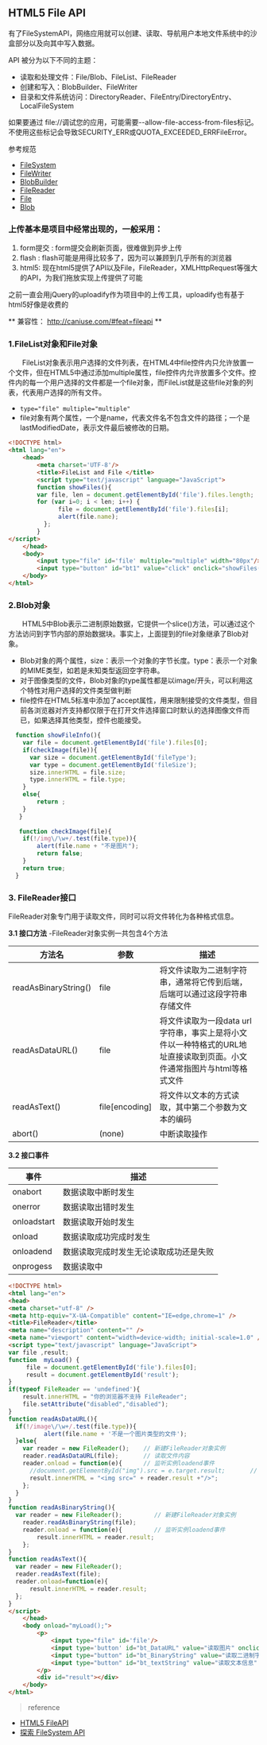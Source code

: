 ## HTML5 File API 

有了FileSystemAPI，网络应用就可以创建、读取、导航用户本地文件系统中的沙盒部分以及向其中写入数据。

API 被分为以下不同的主题：

- 读取和处理文件：File/Blob、FileList、FileReader
- 创建和写入：BlobBuilder、FileWriter
- 目录和文件系统访问：DirectoryReader、FileEntry/DirectoryEntry、LocalFileSystem

如果要通过 file://调试您的应用，可能需要--allow-file-access-from-files标记。不使用这些标记会导致SECURITY_ERR或QUOTA_EXCEEDED_ERRFileError。

参考规范

- [FileSystem](http://dev.w3.org/2009/dap/file-system/pub/FileSystem/)
- [FileWriter](http://dev.w3.org/2009/dap/file-system/file-writer.html)
- [BlobBuilder](http://dev.w3.org/2009/dap/file-system/file-writer.html#idl-def-BlobBuilder)
- [FileReader](http://dev.w3.org/2006/webapi/FileAPI/#dfn-filereader)
- [File](http://dev.w3.org/2006/webapi/FileAPI/)
- [Blob](http://dev.w3.org/2006/webapi/FileAPI/#dfn-Blob)

### 上传基本是项目中经常出现的，一般采用：

1. form提交 : form提交会刷新页面，很难做到异步上传
2. flash :  flash可能是用得比较多了，因为可以兼顾到几乎所有的浏览器
3. html5: 现在html5提供了API以及File，FileReader，XMLHttpRequest等强大的API，为我们拖放实现上传提供了可能

之前一直会用jQuery的uploadify作为项目中的上传工具，uploadify也有基于html5好像是收费的

** 兼容性： http://caniuse.com/#feat=fileapi **

### 1.FileList对象和File对象

　　FileList对象表示用户选择的文件列表，在HTML4中file控件内只允许放置一个文件，但在HTML5中通过添加multiple属性，file控件内允许放置多个文件。控件内的每一个用户选择的文件都是一个file对象，而FileList就是这些file对象的列表，代表用户选择的所有文件。

- `type="file" multiple="multiple"`
- file对象有两个属性，一个是name，代表文件名不包含文件的路径；一个是lastModifiedDate，表示文件最后被修改的日期。

```html
<!DOCTYPE html>
<html lang="en">
    <head>
        <meta charset='UTF-8'/>
        <title>FileList and File </title>
        <script type="text/javascript" language="JavaScript">
        function showFiles(){
        var file, len = document.getElementById('file').files.length;     //返回FileList文件列表对象
        for (var i=0; i < len; i++) {
              file = document.getElementById('file').files[i];
              alert(file.name);
          };
        }
</script>
    </head>
    <body>
        <input type="file" id='file' multiple="multiple" width="80px"/>
        <input type="button" id="bt1" value="click" onclick="showFiles();"/>
    </body>
</html>
```

### 2.Blob对象

　　HTML5中Blob表示二进制原始数据，它提供一个slice()方法，可以通过这个方法访问到字节内部的原始数据块。事实上，上面提到的file对象继承了Blob对象。

- Blob对象的两个属性，size：表示一个对象的字节长度。type：表示一个对象的MIME类型，如若是未知类型返回空字符串。
- 对于图像类型的文件，Blob对象的type属性都是以image/开头，可以利用这个特性对用户选择的文件类型做判断
- file控件在HTML5标准中添加了accept属性，用来限制接受的文件类型，但目前各浏览器对齐支持都仅限于在打开文件选择窗口时默认的选择图像文件而已，如果选择其他类型，控件也能接受。

```javascript
  function showFileInfo(){
    var file = document.getElementById('file').files[0];
    if(checkImage(file)){
      var size = document.getElementById('fileType');
      var type = document.getElementById('fileSize');
      size.innerHTML = file.size;
      type.innerHTML = file.type;
    }
    else{
        return ;
    }
   }
   
   function checkImage(file){
    if(!/img\/\w+/.test(file.type)){
        alert(file.name + "不是图片");
        return false;
    }
    return true;
  }
```

### 3. FileReader接口

FileReader对象专门用于读取文件，同时可以将文件转化为各种格式信息。

**3.1 接口方法**  -FileReader对象实例一共包含4个方法

方法名|参数|描述
---|---|---
readAsBinaryString()|file|将文件读取为二进制字符串，通常将它传到后端，后端可以通过这段字符串存储文件
readAsDataURL()|file|将文件读取为一段data url字符串，事实上是将小文件以一种特格式的URL地址直接读取到页面。小文件通常指图片与html等格式文件
readAsText()|file[encoding]|将文件以文本的方式读取，其中第二个参数为文本的编码
abort()|(none)|中断读取操作

**3.2 接口事件**

事件|描述
---|---
onabort|数据读取中断时发生
onerror|数据读取出错时发生
onloadstart|数据读取开始时发生
onload|数据读取成功完成时发生
onloadend|数据读取完成时发生无论读取成功还是失败
onprogess|数据读取中

```html
<!DOCTYPE html>
<html lang="en">
<head>
<meta charset="utf-8" />
<meta http-equiv="X-UA-Compatible" content="IE=edge,chrome=1" />
<title>FileReader</title>
<meta name="description" content="" />
<meta name="viewport" content="width=device-width; initial-scale=1.0" />
<script type="text/javascript" language="JavaScript">
var file ,result; 
function  myLoad() {
     file = document.getElementById('file').files[0];
     result = document.getElementById('result');
}
if(typeof FileReader == 'undefined'){
    result.innerHTML = "你的浏览器不支持 FileReader";
    file.setAttribute("disabled","disabled");
}
function readAsDataURL(){
  if(!/image\/\w+/.test(file.type)){
          alert(file.name + '不是一个图片类型的文件');
  }else{
    var reader = new FileReader();    // 新建FileReader对象实例
    reader.readAsDataURL(file);       // 读取文件内容
    reader.onload = function(e){      // 监听实例loadend事件
      //document.getElementById("img").src = e.target.result;       // 设置图片base64值
      result.innerHTML = "<img src=" + reader.result +"/>";
    };
  }
}
function readAsBinaryString(){
  var reader = new FileReader();         // 新建FileReader对象实例
    reader.readAsBinaryString(file);
    reader.onload = function(e){         // 监听实例loadend事件
        result.innerHTML = reader.result;
    };
}
function readAsText(){
  var reader = new FileReader();
  reader.readAsText(file);
  reader.onload=function(e){
      result.innerHTML = reader.result;
  };
}
</script>
    </head>
    <body onload="myLoad();">
        <p>
            <input type="file" id='file'/>
            <input type='button' id="bt_DataURL" value="读取图片" onclick="readAsDataURL();"/>
            <input type="button" id="bt_BinaryString" value="读取二进制字符串" onclick="readAsBinaryString();"/>
            <input type="button" id="bt_textString" value="读取文本信息" onclick="readAsText();"/>
        </p>   
        <div id="result"></div>
    </body>
</html>
```

> reference

- [HTML5 FileAPI](http://www.cnblogs.com/MrBackKom/archive/2012/03/20/2407249.html)
- [探索 FileSystem API](http://www.html5rocks.com/zh/tutorials/file/filesystem/#toc-requesting-quota)
